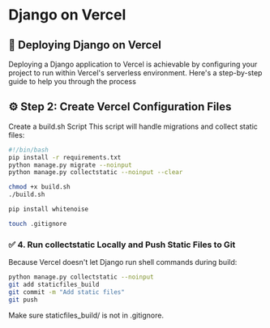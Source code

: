 
# Django on Vercel
## 🚀 Deploying Django on Vercel

Deploying a Django application to Vercel is achievable by configuring your project to run within Vercel's serverless environment. Here's a step-by-step guide to help you through the process

## ⚙️ Step 2: Create Vercel Configuration Files
Create a build.sh Script
This script will handle migrations and collect static files:
```sh
#!/bin/bash
pip install -r requirements.txt
python manage.py migrate --noinput
python manage.py collectstatic --noinput --clear

```

```sh
chmod +x build.sh
./build.sh
```

```sh
pip install whitenoise
```

```sh
touch .gitignore
```

### ✅ 4. Run collectstatic Locally and Push Static Files to Git
Because Vercel doesn't let Django run shell commands during build:
```sh
python manage.py collectstatic --noinput
git add staticfiles_build
git commit -m "Add static files"
git push
```
Make sure staticfiles_build/ is not in .gitignore.

